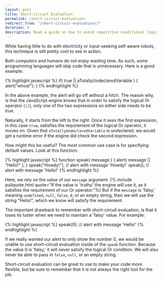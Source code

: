 ```yaml
---
layout: post
title: Short-Circuit Evaluation
permalink: /short-circuit-evaluation/
redirect_from: "/short-circuit-evaluation//"
duration: 5
description: Read a guide on how to avoid repetitive conditional logic by instead using a useful pattern.
---
```


While having little to do with electricity or input-seeking self-aware robots, this technique is still pretty cool to see in action.

Both computers and humans do not enjoy wasting time. As such, some programming languages will skip code that is unnecessary. Here is a good example:

{% highlight javascript %}
if( true || aTotallyUndeclaredVariable ) {
  alert("whoa!");
}
{% endhighlight %}

In the above example, the alert will go off without a hitch. The reason why, is that the JavaScript engine knows that in order to satisfy the logical Or operator (`||`), only one of the two expressions on either side needs to be true. 

Naturally, it starts from the left to the right. Once it sees the first expression, in this case `true`, satisfies the requirement of the logical Or operator, it moves on. Given that `aTotallyUndeclaredVariable` is undeclared, we would get a runtime error if the engine did check the second expression.

How might this be useful? The most common use case is for specifying default values. Look at this function:

{% highlight javascript %}
function speak( message ) {
  alert( message || "Hello!" );
}
speak("Howdy!"); // alert with message 'Howdy!'
speak(); // alert with message 'Hello!'
{% endhighlight %}

Here, we rely on the value of our `message` argument. {% include pullquote.html quote="If the value is 'truthy' the engine will use it, as it satisfies the requirement of our Or operator."%} But if the `message` is 'falsy,' meaning `undefined`, `null`, `false`, `0`, or an empty string, then we will use the string "Hello!", which we know will satisfy the requirement.


The important drawback to remember with short-circuit evaluation, is that it loses its luster when we need to maintain a 'falsy' value. For example:

{% highlight javascript %}
speak(0); // alert with message 'Hello!'
{% endhighlight %}

If we really wanted our alert to only show the number 0, we would be unable to use short-circuit evaluation inside of the `speak` function. Because the value 0 is 'falsy,' it will never satisfy the logical Or condition. We will also never be able to pass in `false`, `null`, or an empty string.


Short-circuit evaluation can be great to use to make your code more flexible, but be sure to remember that it is not always the right tool for the job.
